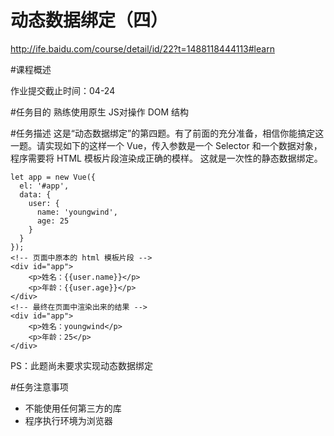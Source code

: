 # 动态数据绑定（四）

http://ife.baidu.com/course/detail/id/22?t=1488118444113#learn

#课程概述

作业提交截止时间：04-24

#任务目的
熟练使用原生 JS对操作 DOM 结构

#任务描述
这是“动态数据绑定”的第四题。有了前面的充分准备，相信你能搞定这一题。请实现如下的这样一个 Vue，传入参数是一个 Selector 和一个数据对象，程序需要将 HTML 模板片段渲染成正确的模样。 这就是一次性的静态数据绑定。

    let app = new Vue({
      el: '#app',
      data: {
        user: {
          name: 'youngwind',
          age: 25
        }
      }
    });
    <!-- 页面中原本的 html 模板片段 -->
    <div id="app">
        <p>姓名：{{user.name}}</p>
        <p>年龄：{{user.age}}</p>
    </div>
    <!-- 最终在页面中渲染出来的结果 -->
    <div id="app">
        <p>姓名：youngwind</p>
        <p>年龄：25</p>
    </div>

PS：此题尚未要求实现动态数据绑定

#任务注意事项
- 不能使用任何第三方的库
- 程序执行环境为浏览器